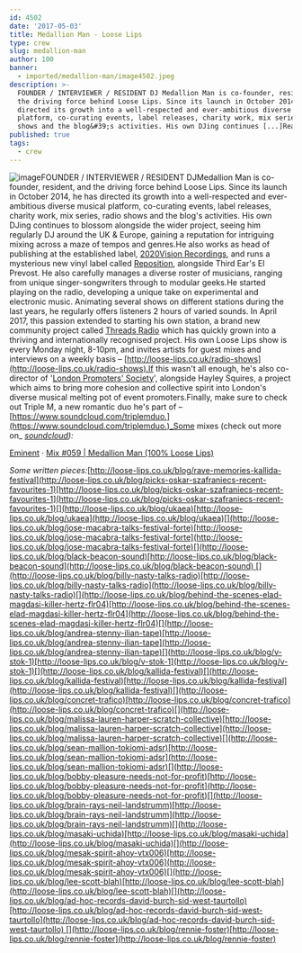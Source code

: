```yaml
---
id: 4502
date: '2017-05-03'
title: Medallion Man - Loose Lips
type: crew
slug: medallion-man
author: 100
banner:
  - imported/medallion-man/image4502.jpeg
description: >-
  FOUNDER / INTERVIEWER / RESIDENT DJ Medallion Man is co-founder, resident, and
  the driving force behind Loose Lips. Since its launch in October 2014, he has
  directed its growth into a well-respected and ever-ambitious diverse musical
  platform, co-curating events, label releases, charity work, mix series, radio
  shows and the blog&#39;s activities. His own DJing continues [...]Read More...
published: true
tags:
  - crew
---
```

![image](../imported/medallion-man/image4502.jpeg)FOUNDER / INTERVIEWER / RESIDENT DJMedallion Man is co-founder, resident, and the driving force behind Loose Lips. Since its launch in October 2014, he has directed its growth into a well-respected and ever-ambitious diverse musical platform, co-curating events, label releases, charity work, mix series, radio shows and the blog's activities. His own DJing continues to blossom alongside the wider project, seeing him regularly DJ around the UK & Europe, gaining a reputation for intriguing mixing across a maze of tempos and genres.He also works as head of publishing at the established label, [2020Vision Recordings](https://soundcloud.com/2020visionrecordings), and runs a mysterious new vinyl label called [Reposition](https://soundcloud.com/repositionrecords), alongside Third Ear's El Prevost. He also carefully manages a diverse roster of musicians, ranging from unique singer-songwriters through to modular geeks.He started playing on the radio, developing a unique take on experimental and electronic music. Animating several shows on different stations during the last years, he regularly offers listeners 2 hours of varied sounds. In April 2017, this passion extended to starting his own station, a brand new community project called [Threads Radio](http://www.threadsradio.com) which has quickly grown into a thriving and internationally recognised project. His own Loose Lips show is every Monday night, 8-10pm, and invites artists for guest mixes and interviews on a weekly basis – [http://loose-lips.co.uk/radio-shows](http://loose-lips.co.uk/radio-shows).If this wasn't all enough, he's also co-director of '[London Promoters' Society](https://www.facebook.com/londonpromotersociety/)', alongside Hayley Squires, a project which aims to bring more cohesion and collective spirit into London's diverse musical melting pot of event promoters.Finally, make sure to check out Triple M, a new romantic duo he's part of – [https://www.soundcloud.com/triplemduo.](https://www.soundcloud.com/triplemduo.)_Some mixes (check out more on_ [_soundcloud_](http://www.soundcloud.com/medallionman)_):_

[Eminent](https://soundcloud.com/eminentuk "Eminent") · [Mix #059 | Medallion Man (100% Loose Lips)](https://soundcloud.com/eminentuk/mix-059-medallion-man-100-loose-lips "Mix #059 | Medallion Man (100% Loose Lips)")

  
  
  
  

  
  
  

  

  
  
_Some written pieces:_[](http://loose-lips.co.uk/blog/picks-oskar-szafraniecs-recent-favourites-1)[http://loose-lips.co.uk/blog/rave-memories-kallida-festival](http://loose-lips.co.uk/blog/picks-oskar-szafraniecs-recent-favourites-1)[http://loose-lips.co.uk/blog/picks-oskar-szafraniecs-recent-favourites-1](http://loose-lips.co.uk/blog/picks-oskar-szafraniecs-recent-favourites-1)[](http://loose-lips.co.uk/blog/ukaea)[http://loose-lips.co.uk/blog/ukaea](http://loose-lips.co.uk/blog/ukaea)[](http://loose-lips.co.uk/blog/jose-macabra-talks-festival-forte)[http://loose-lips.co.uk/blog/jose-macabra-talks-festival-forte](http://loose-lips.co.uk/blog/jose-macabra-talks-festival-forte)[](http://loose-lips.co.uk/blog/black-beacon-sound)[http://loose-lips.co.uk/blog/black-beacon-sound](http://loose-lips.co.uk/blog/black-beacon-sound) [](http://loose-lips.co.uk/blog/billy-nasty-talks-radio)[http://loose-lips.co.uk/blog/billy-nasty-talks-radio](http://loose-lips.co.uk/blog/billy-nasty-talks-radio)[](http://loose-lips.co.uk/blog/behind-the-scenes-elad-magdasi-killer-hertz-flr04)[http://loose-lips.co.uk/blog/behind-the-scenes-elad-magdasi-killer-hertz-flr04](http://loose-lips.co.uk/blog/behind-the-scenes-elad-magdasi-killer-hertz-flr04)[](http://loose-lips.co.uk/blog/andrea-stenny-ilian-tape)[http://loose-lips.co.uk/blog/andrea-stenny-ilian-tape](http://loose-lips.co.uk/blog/andrea-stenny-ilian-tape)[](http://loose-lips.co.uk/blog/v-stok-1)[http://loose-lips.co.uk/blog/v-stok-1](http://loose-lips.co.uk/blog/v-stok-1)[](http://loose-lips.co.uk/blog/kallida-festival)[](http://loose-lips.co.uk/blog/kallida-festival)[http://loose-lips.co.uk/blog/kallida-festival](http://loose-lips.co.uk/blog/kallida-festival)[](http://loose-lips.co.uk/blog/concret-trafico)[http://loose-lips.co.uk/blog/concret-trafico](http://loose-lips.co.uk/blog/concret-trafico)[](http://loose-lips.co.uk/blog/malissa-lauren-harper-scratch-collective)[http://loose-lips.co.uk/blog/malissa-lauren-harper-scratch-collective](http://loose-lips.co.uk/blog/malissa-lauren-harper-scratch-collective)[](http://loose-lips.co.uk/blog/sean-mallion-tokiomi-adsr)[http://loose-lips.co.uk/blog/sean-mallion-tokiomi-adsr](http://loose-lips.co.uk/blog/sean-mallion-tokiomi-adsr)[](http://loose-lips.co.uk/blog/bobby-pleasure-needs-not-for-profit)[http://loose-lips.co.uk/blog/bobby-pleasure-needs-not-for-profit](http://loose-lips.co.uk/blog/bobby-pleasure-needs-not-for-profit)[](http://loose-lips.co.uk/blog/brain-rays-neil-landstrumm)[http://loose-lips.co.uk/blog/brain-rays-neil-landstrumm](http://loose-lips.co.uk/blog/brain-rays-neil-landstrumm)[](http://loose-lips.co.uk/blog/masaki-uchida)[http://loose-lips.co.uk/blog/masaki-uchida](http://loose-lips.co.uk/blog/masaki-uchida)[](http://loose-lips.co.uk/blog/mesak-spirit-ahoy-vtx006)[http://loose-lips.co.uk/blog/mesak-spirit-ahoy-vtx006](http://loose-lips.co.uk/blog/mesak-spirit-ahoy-vtx006)[](http://loose-lips.co.uk/blog/lee-scott-blah)[http://loose-lips.co.uk/blog/lee-scott-blah](http://loose-lips.co.uk/blog/lee-scott-blah)[](http://loose-lips.co.uk/blog/ad-hoc-records-david-burch-sid-west-taurtollo)[http://loose-lips.co.uk/blog/ad-hoc-records-david-burch-sid-west-taurtollo](http://loose-lips.co.uk/blog/ad-hoc-records-david-burch-sid-west-taurtollo) [](http://loose-lips.co.uk/blog/rennie-foster)[http://loose-lips.co.uk/blog/rennie-foster](http://loose-lips.co.uk/blog/rennie-foster)